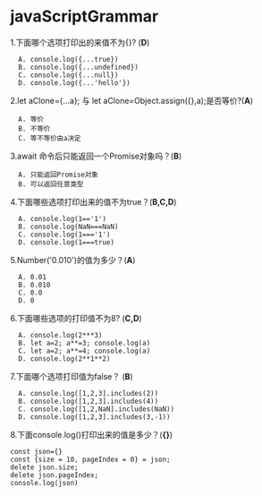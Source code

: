 # javaScriptGrammar


1.下面哪个选项打印出的来值不为{}? (**D**)
```
  A. console.log({...true})
  B. console.log({...undefined})
  C. console.log({...null})
  D. console.log({...'hello'})
```
2.let aClone={...a}; 与 let aClone=Object.assign({},a);是否等价?(**A**)
``` 
  A. 等价
  B. 不等价
  C. 等不等价由a决定
```
3.await 命令后只能返回一个Promise对象吗？(**B**)
```
  A. 只能返回Promise对象
  B. 可以返回任意类型
```
4.下面哪些选项打印出来的值不为true？(**B,C,D**)
```
  A. console.log(1=='1')
  B. console.log(NaN===NaN)
  C. console.log(1==='1')
  D. console.log(1===true)
```
5.Number('0.010')的值为多少？(**A**)
```
  A. 0.01
  B. 0.010
  C. 0.0
  D. 0
```
6.下面哪些选项的打印值不为8? (**C,D**)
```
  A. console.log(2***3)
  B. let a=2; a**=3; console.log(a)
  C. let a=2; a**=4; console.log(a)
  D. console.log(2**1**2)
```

7.下面哪个选项打印值为false？ (**B**)
```
  A. console.log([1,2,3].includes(2))
  B. console.log([1,2,3].includes(4))
  C. console.log([1,2,NaN].includes(NaN))
  D. console.log([1,2,3].includes(3,-1))
```
8.下面console.log()打印出来的值是多少？(**{}**)
```
const json={}
const {size = 10, pageIndex = 0} = json;
delete json.size;
delete json.pageIndex;
console.log(json)
```
